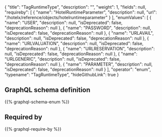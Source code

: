 {
  "title": "TagRuntimeType",
  "description": "",
  "weight": 1,
  "fields": null,
  "requireby": [
    {
      "name": "HotelRuntimeParameter",
      "description": null,
      "url": "/hotelx/reference/objects/hotelruntimeparameter"
    }
  ],
  "enumValues": [
    {
      "name": "USER",
      "description": null,
      "isDeprecated": false,
      "deprecationReason": null
    },
    {
      "name": "PASSWORD",
      "description": null,
      "isDeprecated": false,
      "deprecationReason": null
    },
    {
      "name": "URLAVAIL",
      "description": null,
      "isDeprecated": false,
      "deprecationReason": null
    },
    {
      "name": "URLVALUATION",
      "description": null,
      "isDeprecated": false,
      "deprecationReason": null
    },
    {
      "name": "URLRESERVATION",
      "description": null,
      "isDeprecated": false,
      "deprecationReason": null
    },
    {
      "name": "URLGENERIC",
      "description": null,
      "isDeprecated": false,
      "deprecationReason": null
    },
    {
      "name": "PARAMETER",
      "description": null,
      "isDeprecated": false,
      "deprecationReason": null
    }
  ],
  "operator": "enum",
  "typename": "TagRuntimeType",
  "hideGithubLink": true
}
## GraphQL schema definition

{{% graphql-schema-enum %}}

## Required by

{{% graphql-require-by %}}
